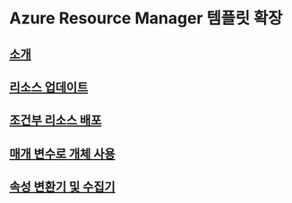 # Azure Resource Manager 템플릿 확장
## [소개](./index.md)
## [리소스 업데이트](./update-resource.md)
## [조건부 리소스 배포](./conditional-deploy.md)
## [매개 변수로 개체 사용](./objects-as-parameters.md)
## [속성 변환기 및 수집기](./collector.md)
